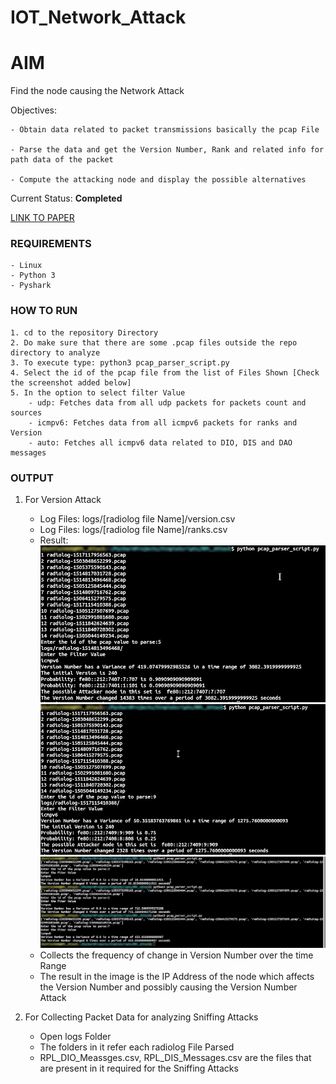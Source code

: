# IOT_Network_Attack

AIM
====================
Find the node causing the Network Attack

Objectives:

    - Obtain data related to packet transmissions basically the pcap File
    
    - Parse the data and get the Version Number, Rank and related info for path data of the packet
    
    - Compute the attacking node and display the possible alternatives

Current Status: **Completed**

[LINK TO PAPER](https://link.springer.com/chapter/10.1007/978-3-030-16660-1_47)

### REQUIREMENTS
    - Linux
    - Python 3
    - Pyshark

### HOW TO RUN
    1. cd to the repository Directory
    2. Do make sure that there are some .pcap files outside the repo directory to analyze
    3. To execute type: python3 pcap_parser_script.py
    4. Select the id of the pcap file from the list of Files Shown [Check the screenshot added below]
    5. In the option to select filter Value
        - udp: Fetches data from all udp packets for packets count and sources
        - icmpv6: Fetches data from all icmpv6 packets for ranks and Version
        - auto: Fetches all icmpv6 data related to DIO, DIS and DAO messages


### OUTPUT

1. For Version Attack
    - Log Files: logs/[radiolog file Name]/version.csv
    - Log Files: logs/[radiolog file Name]/ranks.csv
    - Result: 
        ![First Image Version Number Attack](images/version_att_detection.png)
        ![Second Image Version Number Attack](images/version_att_2.png) 
        ![No Version Attack](images/no_attack.png)
    - Collects the frequency of change in Version Number over the time Range
    - The result in the image is the IP Address of the node which affects the Version Number and possibly causing the Version Number Attack

2. For Collecting Packet Data for analyzing Sniffing Attacks
    - Open logs Folder
    - The folders in it refer each radiolog File Parsed
    - RPL_DIO_Meassges.csv, RPL_DIS_Messages.csv are the files that are present in it required for the Sniffing Attacks
